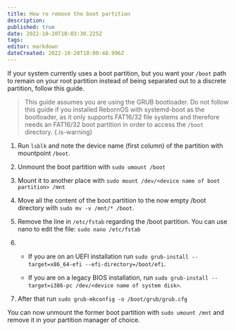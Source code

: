 ```yaml
---
title: How ro remove the boot partition
description: 
published: true
date: 2022-10-20T10:03:30.225Z
tags: 
editor: markdown
dateCreated: 2022-10-20T10:00:48.996Z
---
```


If your system currently uses a boot partition, but you want your `/boot` path to remain on your root partition instead of being separated out to a discrete partition, follow this guide.

> This guide assumes you are using the GRUB bootloader. Do not follow this guide if you installed RebornOS with systemd-boot as the bootloader, as it only supports FAT16/32 file systems and therefore needs an FAT16/32 boot partition in order to access the `/boot` directory.
{.is-warning}

1. Run `lsblk` and note the device name (first column) of the partition with mountpoint `/boot`.

2. Unmount the boot partition with `sudo umount /boot`

3. Mount it to another place with `sudo mount /dev/<device name of boot partition> /mnt`

4. Move all the content of the boot partition to the now empty /boot directory with `sudo mv -v /mnt/* /boot`.

5. Remove the line in `/etc/fstab` regarding the /boot partition. You can use nano to edit the file: `sudo nano /etc/fstab`

6. - If you are on an UEFI installation run `sudo grub-install --target=x86_64-efi --efi-directory=/boot/efi`.

   - If you are on a legacy BIOS installation, run `sudo grub-install --target=i386-pc /dev/<device name of system disk>`.

8. After that run `sudo grub-mkconfig -o /boot/grub/grub.cfg`

You can now unmount the former boot partition with `sudo umount /mnt` and remove it in your partition manager of choice.